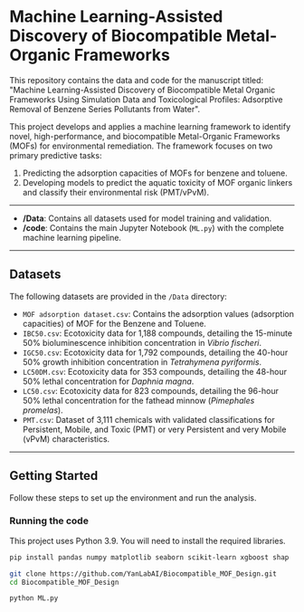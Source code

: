 # Machine Learning-Assisted Discovery of Biocompatible Metal-Organic Frameworks

This repository contains the data and code for the manuscript titled: "Machine Learning-Assisted Discovery of Biocompatible Metal Organic Frameworks Using Simulation Data and Toxicological Profiles: Adsorptive Removal of Benzene Series Pollutants from Water".

This project develops and applies a machine learning framework to identify novel, high-performance, and biocompatible Metal-Organic Frameworks (MOFs) for environmental remediation. The framework focuses on two primary predictive tasks:
1.  Predicting the adsorption capacities of MOFs for benzene and toluene.
2.  Developing models to predict the aquatic toxicity of MOF organic linkers and classify their environmental risk (PMT/vPvM).

---


-   **/Data**: Contains all datasets used for model training and validation.
-   **/code**: Contains the main Jupyter Notebook (`ML.py`) with the complete machine learning pipeline.

---

## Datasets

The following datasets are provided in the `/Data` directory:

-   `MOF adsorption dataset.csv`: Contains the adsorption values (adsorption capacities) of MOF for the Benzene and Toluene.
-   `IBC50.csv`: Ecotoxicity data for 1,188 compounds, detailing the 15-minute 50% bioluminescence inhibition concentration in *Vibrio fischeri*.
-   `IGC50.csv`: Ecotoxicity data for 1,792 compounds, detailing the 40-hour 50% growth inhibition concentration in *Tetrahymena pyriformis*.
-   `LC50DM.csv`: Ecotoxicity data for 353 compounds, detailing the 48-hour 50% lethal concentration for *Daphnia magna*.
-   `LC50.csv`: Ecotoxicity data for 823 compounds, detailing the 96-hour 50% lethal concentration for the fathead minnow (*Pimephales promelas*).
-   `PMT.csv`: Dataset of 3,111 chemicals with validated classifications for Persistent, Mobile, and Toxic (PMT) or very Persistent and very Mobile (vPvM) characteristics.

---


## Getting Started

Follow these steps to set up the environment and run the analysis.

### Running the code

This project uses Python 3.9. You will need to install the required libraries.

```bash
pip install pandas numpy matplotlib seaborn scikit-learn xgboost shap

git clone https://github.com/YanLabAI/Biocompatible_MOF_Design.git
cd Biocompatible_MOF_Design

python ML.py
